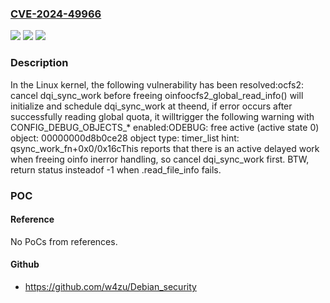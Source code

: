 ### [CVE-2024-49966](https://cve.mitre.org/cgi-bin/cvename.cgi?name=CVE-2024-49966)
![](https://img.shields.io/static/v1?label=Product&message=Linux&color=blue)
![](https://img.shields.io/static/v1?label=Version&message=171bf93ce11f%3C%20fc5cc716dfbd%20&color=brighgreen)
![](https://img.shields.io/static/v1?label=Vulnerability&message=n%2Fa&color=brighgreen)

### Description

In the Linux kernel, the following vulnerability has been resolved:ocfs2: cancel dqi_sync_work before freeing oinfoocfs2_global_read_info() will initialize and schedule dqi_sync_work at theend, if error occurs after successfully reading global quota, it willtrigger the following warning with CONFIG_DEBUG_OBJECTS_* enabled:ODEBUG: free active (active state 0) object: 00000000d8b0ce28 object type: timer_list hint: qsync_work_fn+0x0/0x16cThis reports that there is an active delayed work when freeing oinfo inerror handling, so cancel dqi_sync_work first.  BTW, return status insteadof -1 when .read_file_info fails.

### POC

#### Reference
No PoCs from references.

#### Github
- https://github.com/w4zu/Debian_security

